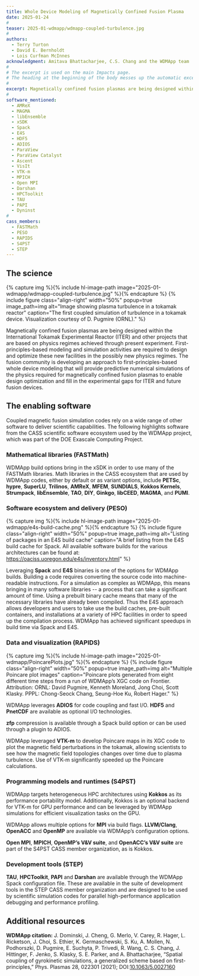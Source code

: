 ```yaml
---
title: Whole Device Modeling of Magnetically Confined Fusion Plasma
date: 2025-01-24
#
teaser: 2025-01-wdmapp/wdmapp-coupled-turbulence.jpg
#
authors:
  - Terry Turton
  - David E. Bernholdt
  - Lois Curfman McInnes
acknowledgment: Amitava Bhattacharjee, C.S. Chang and the WDMApp team
#
# The excerpt is used on the main Impacts page.
# The heading at the beginning of the body messes up the automatic excerpting process.
#  
excerpt: Magnetically confined fusion plasmas are being designed within the International Tokamak Experimental Reactor (ITER) and other projects that are based on physics regimes achieved through present experiment. First-principles-based modeling and simulation activities are required to design and optimize these new facilities in the possibly new physics regimes. The fusion community is developing an approach to first-principles-based whole device modeling that will provide predictive numerical simulations of the physics required for magnetically confined fusion plasmas to enable design optimization and fill in the experimental gaps for ITER and future fusion devices.
#
software_mentioned:
  - AMReX
  - MAGMA
  - libEnsemble
  - xSDK
  - Spack
  - E4S
  - HDF5
  - ADIOS
  - ParaView
  - ParaView Catalyst
  - Ascent
  - VisIt
  - VTK-m
  - MPICH
  - Open MPI
  - Darshan
  - HPCToolkit
  - TAU
  - PAPI
  - Dyninst
#
cass_members:
  - FASTMath
  - PESO
  - RAPIDS
  - S4PST
  - STEP
---
```

## The science

{% capture img %}{% include hl-image-path image="2025-01-wdmapp/wdmapp-coupled-turbulence.jpg" %}{% endcapture %}
{% include figure class="align-right" width="50%" popup=true image_path=img alt="Image showing plasma turbulence in a tokamak reactor" caption="The first coupled simulation of turbulence in a tokamak device. Visualization courtesy of D. Pugmire (ORNL)." %}

Magnetically confined fusion plasmas are being designed within the International Tokamak Experimental Reactor (ITER) and other projects that are based on physics regimes achieved through present experiment. First-principles-based modeling and simulation activities are required to design and optimize these new facilities in the possibly new physics regimes. The fusion community is developing an approach to first-principles-based whole device modeling that will provide predictive numerical simulations of the physics required for magnetically confined fusion plasmas to enable design optimization and fill in the experimental gaps for ITER and future fusion devices.

## The enabling software

Coupled magnetic fusion simulation codes rely on a wide range of other software to deliver  scientific capabilities. The following highlights software from the CASS scientific software ecosystem used by the WDMApp project, which was part of the DOE Exascale Computing Project.

### Mathematical libraries (FASTMath)

WDMApp build options bring in the xSDK in order to use many of the FASTMath libraries.  Math libraries in the CASS ecosystem that are used by WDMApp codes, either by default or as variant options, include **PETSc**, **hypre**, **SuperLU**, **Trilinos**, **AMReX**, **MFEM**, **SUNDIALS**, **Kokkos Kernels**, **Strumpack**, **libEnsemble**, **TAO**, **DIY**, **Ginkgo**, **libCEED**, **MAGMA**, and **PUMI**.

### Software ecosystem and delivery (PESO)

{% capture img %}{% include hl-image-path image="2025-01-wdmapp/e4s-build-cache.png" %}{% endcapture %}
{% include figure class="align-right" width="50%" popup=true image_path=img alt="Listing of packages in an E4S build cache" caption="A brief listing from the E4S build cache for Spack.  All available software builds for the various architectures can be found at: <https://oaciss.uoregon.edu/e4s/inventory.html>" %}

Leveraging **Spack** and **E4S** binaries is one of the options for WDMApp builds.  Building a code requires converting the source code into machine-readable instructions.  For a simulation as complex as WDMApp, this means bringing in many software libraries -- a process that can take a significant amount of time.  Using a prebuilt binary cache means that many of the necessary libraries have already been compiled.  Thus the E4S approach allows developers and users to take use the build caches, pre-built containers, and installations at a variety of HPC facilities in order to speed up the compilation process.  WDMApp has achieved significant speedups in build time via Spack and E4S.

### Data and visualization (RAPIDS)

{% capture img %}{% include hl-image-path image="2025-01-wdmapp/PoincarePlots.jpg" %}{% endcapture %}
{% include figure class="align-right" width="50%" popup=true image_path=img alt="Multiple Poincare plot images" caption="Poincare plots generated from eight different time steps from a run of WDMApp’s XGC code on Frontier.  Attribution: ORNL: David Pugmire, Kenneth Moreland, Jong Choi, Scott Klasky. PPPL: Chong-Seock Chang, Seung-Hoe Ku, Robert Hager." %}

WDMApp leverages **ADIOS** for code coupling and fast I/O.  **HDF5** and **PnetCDF** are available as optional I/O technologies.  

**zfp** compression is available through a Spack build option or can be used through a plugin to ADIOS.

WDMApp leveraged **VTK-m** to develop Poincare maps in its XGC code to plot the magnetic field perturbations in the tokamak, allowing scientists to see how the magnetic field topologies changes over time due to plasma turbulence.  Use of VTK-m significantly speeded up the Poincare calculations.  

### Programming models and runtimes (S4PST)

WDMApp targets heterogeneous HPC architectures using **Kokkos** as its performance portability model.  Additionally, Kokkos is an optional backend for VTK-m for GPU performance and can be leveraged by WDMApp simulations for efficient visualization tasks on the GPU.  

WDMApp allows multiple options for **MPI** via build flags.  **LLVM/Clang**, **OpenACC** and **OpenMP** are available via WDMApp’s configuration options.  

**Open MPI**, **MPICH**, **OpenMP’s V&V suite**, and **OpenACC’s V&V suite** are part of the S4PST CASS member organization, as is Kokkos.

### Development tools (STEP)

**TAU**, **HPCToolkit**, **PAPI** and **Darshan** are available through the WDMApp Spack configuration file. These are available in the suite of development tools in the STEP CASS member organization and are designed to be used by scientific simulation codes for parallel high-performance application debugging and performance profiling. 

## Additional resources

**WDMApp citation:** 
J. Dominski, J. Cheng, G. Merlo, V. Carey, R. Hager, L. Ricketson, J. Choi, S. Ethier, K. Germaschewski, S. Ku, A. Mollen, N. Podhorszki, D. Pugmire, E. Suchyta, P. Trivedi, R. Wang, C. S. Chang, J. Hittinger, F. Jenko, S. Klasky, S. E. Parker, and A. Bhattacharjee, “Spatial coupling of gyrokinetic simulations, a generalized scheme based on first-principles,” Phys. Plasmas 28, 022301 (2021); DOI:[10.1063/5.0027160](https://doi.org/10.1063/5.0027160)